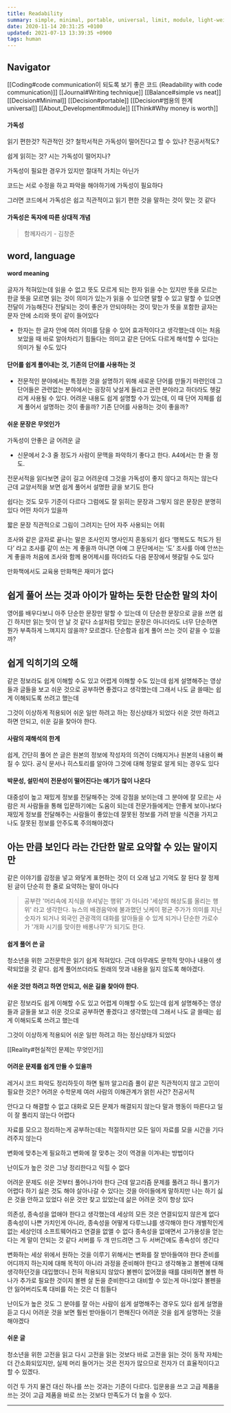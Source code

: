 ```yaml
---
title: Readability
summary: simple, minimal, portable, universal, limit, module, light-weight
date: 2020-11-14 20:31:25 +0100
updated: 2021-07-13 13:39:35 +0900
tags: human
---
```


## Navigator

[[Coding#code communication이 되도록 보기 좋은 코드 (Readability with code communication)]]
[[Journal#Writing technique]]
[[Balance#simple vs neat]]
[[Decision#Minimal]]
[[Decision#portable]]
[[Decision#범용의 한계 universal]]
[[About_Development#module]]
[[Think#Why money is worth]]

#### 가독성

읽기 편한것?
직관적인 것?
철학서적은 가독성이 떨어진다고 할 수 있나?
전공서적도?

쉽게 읽히는 것?
시는 가독성이 떨어지나?

가독성이 필요한 경우가 있지만 절대적 가치는 아닌가

코드는 서로 수정을 하고 파악을 해야하기에 가독성이 필요하다

그러면 코드에서 가독성은 쉽고 직관적이고 읽기 편한 것을 말하는 것이 맞는 것 같다

#### 가독성은 독자에 따른 상대적 개념

> 함께자라기 - 김창준

## word, language

#### word meaning

글자가 적혀있는데
읽을 수 없고 뜻도 모르게 되는 한자
읽을 수는 있지만 뜻을 모르는 한글
뜻을 모르면 읽는 것이 의미가 있는가
읽을 수 있으면 말할 수 있고 말할 수 있으면 전달이 가능해진다
전달되는 것이 좋은가
안되야하는 것이 맞는가
뜻을 포함한 글자는 문자 안에 소리와 뜻이 같이 들어있다

- 한자는 한 글자 안에 여러 의미를 담을 수 있어 효과적이다고 생각했는데
  이는 처음 보았을 때 바로 알아차리기 힘들다는 의미고
  같은 단어도 다르게 해석할 수 있다는 의미가 될 수도 있다

#### 단어를 쉽게 풀어내는 것, 기존의 단어를 사용하는 것

- 전문적인 분야에서는 특정한 것을 설명하기 위해 새로운 단어를 만들기 마련인데 그
  단어들은 관련없는 분야에서는 굉장히 낮설게 들리고 관련 분야라고 하더라도
  헷갈리게 사용될 수 있다. 어려운 내용도 쉽게 설명할 수가 있는데, 이 때 단어
  자체를 쉽게 풀어서 설명하는 것이 좋을까? 기존 단어를 사용하는 것이 좋을까?

#### 쉬운 문장은 무엇인가

가독성이 안좋은 글
어려운 글

- 신문에서 2-3 줄 정도가 사람이 문맥을 파악하기 좋다고 한다. A4에서는 한 줄 정도.

전문서적을 읽다보면 글이 길고 어려운데 그것을 가독성이 좋지 않다고 하지는 않는다
근데 교양서적을 보면 쉽게 풀어서 설명한 글을 보기도 한다

쉽다는 것도 모두 기준이 다르다
그럼에도 잘 읽히는 문장과 그렇지 않은 문장은 분명히 있다
어떤 차이가 있을까

짧은 문장
직관적으로 그림이 그려지는 단어
자주 사용되는 어휘

조사와 같은 글자로 끝나는 말은 조사인지 명사인지 혼동되기 쉽다
‘행복도도 척도가 된다’ 라고 조사를 같이 쓰는 게 좋을까
아니면 아예 그 문단에서는 ‘도’ 조사를 아예 안쓰는게 좋을까
처음에 조사와 함께 용어제시를 하더라도 다음 문장에서 헷갈릴 수도 있다

만화책에서도 교육용 만화책은 재미가 없다

## 쉽게 풀어 쓰는 것과 아이가 말하는 듯한 단순한 말의 차이

영어를 배우다보니 아주 단순한 문장만 말할 수 있는데
이 단순한 문장으로 글을 쓰면 쉽긴 하지만 읽는 맛이 안 날 것 같다
소설처럼 맛있는 문장은 아니더라도
너무 단순하면 뭔가 부족하게 느껴지지 않을까? 모르겠다.
단순함과 쉽게 풀어 쓰는 것이 같을 수 있을까?

## 쉽게 익히기의 오해

같은 정보라도 쉽게 이해할 수도 있고 어렵게 이해할 수도 있는데
쉽게 설명해주는 영상들과 글들을 보고 쉬운 것으로 공부하면 좋겠다고 생각했는데
그래서 나도 글 쓸때는 쉽게 이해되도록 쓰려고 했는데

그것이 이상하게 적용되어 쉬운 일만 하려고 하는 정신상태가 되었다
쉬운 것만 하려고 하면 안되고, 쉬운 길을 찾아야 한다.

#### 사람의 재해석의 한계

쉽게, 간단히 풀어 쓴 글은 원본의 정보에 작성자의 의견이 더해지거나 원본의 내용이
빠질 수 있다.
공식 문서나 히스토리를 알아야 그것에 대해 정말로 알게 되는 경우도 있다

#### 박문성, 설민석이 전문성이 떨어진다는 얘기가 많이 나온다

대중성이 높고 재밌게 정보를 전달해주는 것에 강점을 보이는데
그 분야에 잘 모르는 사람은 저 사람들을 통해 입문하기에는 도움이 되는데 전문가들에게는 안좋게 보이나보다
재밌게 정보를 전달해주는 사람들이 좋았는데 잘못된 정보를 가려 받을 식견을 가지고 나도 잘못된 정보를 안주도록 주의해야겠다

## 아는 만큼 보인다 라는 간단한 말로 요약할 수 있는 말이지만

같은 이야기를 감정을 넣고 와닿게 표현하는 것이 더 오래 남고 기억도 잘 된다
잘 정제된 글이 단순히 한 줄로 요약하는 말이 아니다

> 공부란 '머리속에 지식을 쑤셔넣는 행위' 가 아니라
> '세상의 해상도를 올리는 행위' 라고 생각한다.
> 뉴스의 배경음악에 불과했던 닛케이 평균 주가가 의미를 지닌 숫자가 되거나
> 외국인 관광객의 대화를 알아들을 수 있게 되거나
> 단순한 가로수가 '개화 시기를 맞이한 배롱나무'가 되기도 한다.

#### 쉽게 풀어 쓴 글

청소년을 위한 고전문학은 읽기 쉽게 적혀있다. 근데 아무래도 문학적 맛이나 내용이
생략되었을 것 같다. 쉽게 풀어쓰더라도 원래의 맛과 내용을 잃지 않도록 해야겠다.

#### 쉬운 것만 하려고 하면 안되고, 쉬운 길을 찾아야 한다.

같은 정보라도 쉽게 이해할 수도 있고 어렵게 이해할 수도 있는데
쉽게 설명해주는 영상들과 글들을 보고 쉬운 것으로 공부하면 좋겠다고 생각했는데
그래서 나도 글 쓸때는 쉽게 이해되도록 쓰려고 했는데

그것이 이상하게 적용되어 쉬운 일만 하려고 하는 정신상태가 되었다

[[Reality#현실적인 문제는 무엇인가]]

#### 어려운 문제를 쉽게 만들 수 있을까

레거시 코드 파악도 정리하듯이 하면 될까
알고리즘 풀이 같은 직관적이지 않고 고민이 필요한 것은?
어려운 수학문제
여러 사람의 이해관계가 얽힌 사건?
전공서적

안다고 다 해결할 수 없고 대화로 모든 문제가 해결되지 않는다
말과 행동이 따른다고 일이 잘 풀리지 않는다
어렵다

자료를 모으고 정리하는게 공부하는데는 적절하지만
모든 일이 자료를 모을 시간을 기다려주지 않는다

변화에 맞추는게 필요하고 변화에 잘 맞추는 것이 역경을 이겨내는 방법이다

난이도가 높은 것은 그냥 정리한다고 익힐 수 없다

어려운 문제도 쉬운 것부터 풀어나가야 한다
근데 알고리즘 문제를 풀려고 하니 풀기가 어렵다
하기 싫은 것도 해야 살아나갈 수 있다는 것을 아이들에게 말하지만 나는 하기 싫은
것을 안하고 있었다
쉬운 것만 찾고 있었는데 삶은 어려운 것이 항상 있다

의존성, 종속성을 없애야 한다고 생각했는데 세상의 모든 것은 연결되있지 않은게
없다
종속성이 나쁜 가치인게 아니라, 종속성을 어떻게 다루느냐를 생각해야 한다
개별적인게 없는 세상인데 소프트웨어라고 연결을 없앨 수 없다
종속성을 없애면서 고가용성을 얻는다는 게 말이 안되는 것 같다
서버를 두 개 만드려면 그 두 서버간에도 종속성이 생긴다

변화하는 세상 위에서 원하는 것을 이루기 위해서는 변화를 잘 받아들여야 한다
준비를 어디까지 하는지에 대해 목적이 아니라 과정을 준비해야 한다고 생각해놓고
볼펜에 대해 생각하던것을 대입했더니 전혀 적용되지 않았다
볼펜이 없어졌을 때를 대비하면 볼펜 하나가 추가로 필요한 것이지 볼펜 살 돈을
준비한다고 대비할 수 있는게 아니었다
볼펜을 안 잃어버리도록 대비를 하는 것은 더 힘들다

난이도가 높은 것도 그 분야를 잘 아는 사람이 쉽게 설명해주는 경우도 있다
쉽게 설명을 듣고 다시 어려운 것을 보면 훨씬 받아들이기 편해진다
어려운 것을 쉽게 설명하는 것을 해야겠다

#### 쉬운 글

청소년을 위한 고전을 읽고 다시 고전을 읽는 것보다
바로 고전을 읽는 것이 동작 자체는 더 간소화되있지만,
실제 머리 들어가는 것은 전자가 많으므로 전자가 더 효율적이다고 할 수 있겠다.

이건 두 가지 물건 대신 하나를 쓰는 것과는 기준이 다르다.
입문용을 쓰고 고급 제품을 쓰는 것이 고급 제품을 바로 쓰는 것보다 만족도가 더
높을 수 있다.

---
